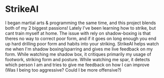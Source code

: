 # StrikeAI
I began martial arts & programming the same time, and this project blends both of my 2 biggest passions! Lately I've been learning how to strike, but cant train myself at home. The issue with rely on shadow-boxing is that theres no way to correct poor form, and if it goes on long enough you end up hard drilling poor form and habits into your striking. StrikeAI helps watch me when I'm shadow boxing/sparring and gives me live feedback on my form. While watching me shadow box, it critiques primarily my usage of footwork, striking form and posture. While watching me spar, it detects which person I am and tries to give me feedback on how I can improve (Was I being too aggressive? Could I be more offensive?)

